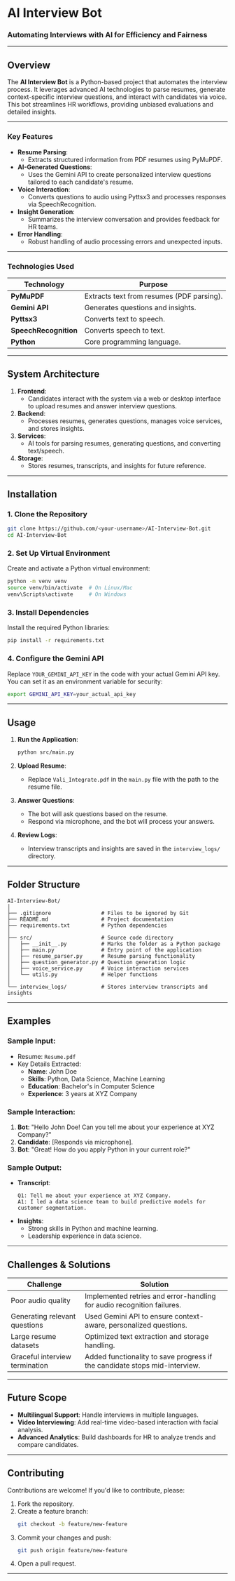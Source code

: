 
# **AI Interview Bot**

### **Automating Interviews with AI for Efficiency and Fairness**

---

## **Overview**
The **AI Interview Bot** is a Python-based project that automates the interview process. It leverages advanced AI technologies to parse resumes, generate context-specific interview questions, and interact with candidates via voice. This bot streamlines HR workflows, providing unbiased evaluations and detailed insights.

---

### **Key Features**
- **Resume Parsing**:
  - Extracts structured information from PDF resumes using PyMuPDF.
- **AI-Generated Questions**:
  - Uses the Gemini API to create personalized interview questions tailored to each candidate's resume.
- **Voice Interaction**:
  - Converts questions to audio using Pyttsx3 and processes responses via SpeechRecognition.
- **Insight Generation**:
  - Summarizes the interview conversation and provides feedback for HR teams.
- **Error Handling**:
  - Robust handling of audio processing errors and unexpected inputs.

---

### **Technologies Used**
| **Technology**           | **Purpose**                               |
|---------------------------|-------------------------------------------|
| **PyMuPDF**               | Extracts text from resumes (PDF parsing). |
| **Gemini API**            | Generates questions and insights.         |
| **Pyttsx3**               | Converts text to speech.                 |
| **SpeechRecognition**     | Converts speech to text.                 |
| **Python**                | Core programming language.               |

---

## **System Architecture**

1. **Frontend**:
   - Candidates interact with the system via a web or desktop interface to upload resumes and answer interview questions.
2. **Backend**:
   - Processes resumes, generates questions, manages voice services, and stores insights.
3. **Services**:
   - AI tools for parsing resumes, generating questions, and converting text/speech.
4. **Storage**:
   - Stores resumes, transcripts, and insights for future reference.

---

## **Installation**

### **1. Clone the Repository**
```bash
git clone https://github.com/<your-username>/AI-Interview-Bot.git
cd AI-Interview-Bot
```

### **2. Set Up Virtual Environment**
Create and activate a Python virtual environment:
```bash
python -m venv venv
source venv/bin/activate  # On Linux/Mac
venv\Scripts\activate     # On Windows
```

### **3. Install Dependencies**
Install the required Python libraries:
```bash
pip install -r requirements.txt
```

### **4. Configure the Gemini API**
Replace `YOUR_GEMINI_API_KEY` in the code with your actual Gemini API key. You can set it as an environment variable for security:
```bash
export GEMINI_API_KEY=your_actual_api_key
```

---

## **Usage**

1. **Run the Application**:
   ```bash
   python src/main.py
   ```

2. **Upload Resume**:
   - Replace `Vali_Integrate.pdf` in the `main.py` file with the path to the resume file.

3. **Answer Questions**:
   - The bot will ask questions based on the resume.
   - Respond via microphone, and the bot will process your answers.

4. **Review Logs**:
   - Interview transcripts and insights are saved in the `interview_logs/` directory.

---

## **Folder Structure**
```
AI-Interview-Bot/
│
├── .gitignore                # Files to be ignored by Git
├── README.md                 # Project documentation
├── requirements.txt          # Python dependencies
│
├── src/                      # Source code directory
│   ├── __init__.py           # Marks the folder as a Python package
│   ├── main.py               # Entry point of the application
│   ├── resume_parser.py      # Resume parsing functionality
│   ├── question_generator.py # Question generation logic
│   ├── voice_service.py      # Voice interaction services
│   └── utils.py              # Helper functions
│
└── interview_logs/           # Stores interview transcripts and insights
```

---

## **Examples**

### **Sample Input**:
- Resume: `Resume.pdf`
- Key Details Extracted:
  - **Name**: John Doe
  - **Skills**: Python, Data Science, Machine Learning
  - **Education**: Bachelor's in Computer Science
  - **Experience**: 3 years at XYZ Company

### **Sample Interaction**:
1. **Bot**: "Hello John Doe! Can you tell me about your experience at XYZ Company?"
2. **Candidate**: [Responds via microphone].
3. **Bot**: "Great! How do you apply Python in your current role?"

### **Sample Output**:
- **Transcript**:
  ```
  Q1: Tell me about your experience at XYZ Company.
  A1: I led a data science team to build predictive models for customer segmentation.
  ```
- **Insights**:
  - Strong skills in Python and machine learning.
  - Leadership experience in data science.

---

## **Challenges & Solutions**
| **Challenge**               | **Solution**                                                                 |
|------------------------------|-----------------------------------------------------------------------------|
| Poor audio quality           | Implemented retries and error-handling for audio recognition failures.       |
| Generating relevant questions| Used Gemini API to ensure context-aware, personalized questions.             |
| Large resume datasets        | Optimized text extraction and storage handling.                              |
| Graceful interview termination| Added functionality to save progress if the candidate stops mid-interview.  |

---

## **Future Scope**
- **Multilingual Support**: Handle interviews in multiple languages.
- **Video Interviewing**: Add real-time video-based interaction with facial analysis.
- **Advanced Analytics**: Build dashboards for HR to analyze trends and compare candidates.

---

## **Contributing**
Contributions are welcome! If you'd like to contribute, please:
1. Fork the repository.
2. Create a feature branch:
   ```bash
   git checkout -b feature/new-feature
   ```
3. Commit your changes and push:
   ```bash
   git push origin feature/new-feature
   ```
4. Open a pull request.



---

